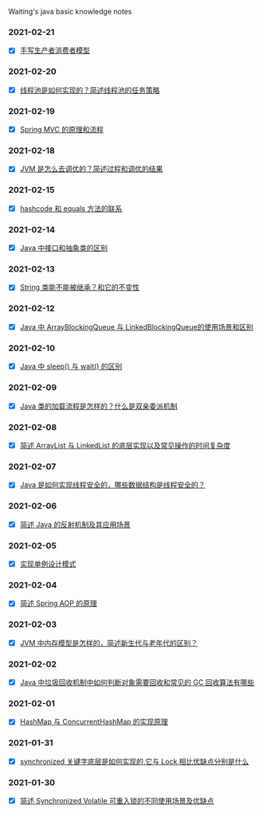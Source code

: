 Waiting's java basic knowledge notes

### 2021-02-21
- [x] [手写生产者消费者模型](https://github.com/weitingyuk/Java-Basic-Notes/blob/main/2020-02-21/ProducerConsumer.md)

### 2021-02-20
- [x] [线程池是如何实现的？简述线程池的任务策略](https://github.com/weitingyuk/Java-Basic-Notes/blob/main/2020-02-20/ThreadPool.md)

### 2021-02-19
- [x] [Spring MVC 的原理和流程](https://github.com/weitingyuk/Java-Basic-Notes/blob/main/2020-02-19/SpringMVC.md)

### 2021-02-18
- [x] [JVM 是怎么去调优的？简述过程和调优的结果](https://github.com/weitingyuk/Java-Basic-Notes/blob/main/2020-02-18/JVM-FineTuning.md)

### 2021-02-15
- [x] [hashcode 和 equals 方法的联系](https://github.com/weitingyuk/Java-Basic-Notes/blob/main/2020-02-15/HashCode&Equals.md)

### 2021-02-14
- [x] [Java 中接口和抽象类的区别](https://github.com/weitingyuk/Java-Basic-Notes/blob/main/2020-02-14/Interface&Abstract.md)

### 2021-02-13
- [x] [String 类能不能被继承？和它的不变性](https://github.com/weitingyuk/Java-Basic-Notes/blob/main/2020-02-13/String.md)

### 2021-02-12
- [x] [Java 中 ArrayBlockingQueue 与 LinkedBlockingQueue的使用场景和区别](https://github.com/weitingyuk/Java-Basic-Notes/blob/main/2020-02-12/BlockingQueue.md)

### 2021-02-10
- [x] [Java 中 sleep() 与 wait() 的区别](https://github.com/weitingyuk/Java-Basic-Notes/blob/main/2020-02-10/Sleep&Wait.md)

### 2021-02-09
- [x] [Java 类的加载流程是怎样的？什么是双亲委派机制](https://github.com/weitingyuk/Java-Basic-Notes/blob/main/2020-02-09/ClassLoader.md)

### 2021-02-08
- [x] [简述 ArrayList 与 LinkedList 的底层实现以及常见操作的时间复杂度](https://github.com/weitingyuk/Java-Basic-Notes/blob/main/2020-02-08/List.md)

### 2021-02-07
- [x] [Java 是如何实现线程安全的，哪些数据结构是线程安全的？](https://github.com/weitingyuk/Java-Basic-Notes/blob/main/2020-02-07/Thread-Safety.md)

### 2021-02-06
- [x] [简述 Java 的反射机制及其应用场景](https://github.com/weitingyuk/Java-Basic-Notes/blob/main/2020-02-06/Reflection.md)

### 2021-02-05
- [x] [实现单例设计模式](https://github.com/weitingyuk/Java-Basic-Notes/blob/main/2020-02-05/Singleton.md)

### 2021-02-04
- [x] [简述 Spring AOP 的原理](https://github.com/weitingyuk/Java-Basic-Notes/blob/main/2020-02-04/AOP.md)

### 2021-02-03
- [x] [JVM 中内存模型是怎样的，简述新生代与老年代的区别？](https://github.com/weitingyuk/Java-Basic-Notes/blob/main/2020-02-03/Model.md)

### 2021-02-02
- [x] [Java 中垃圾回收机制中如何判断对象需要回收和常见的 GC 回收算法有哪些](https://github.com/weitingyuk/Java-Basic-Notes/blob/main/2020-02-02/GC.md)
 
### 2021-02-01
- [x] [HashMap 与 ConcurrentHashMap 的实现原理](https://github.com/weitingyuk/Java-Basic-Notes/blob/main/2020-02-01/HashMap&ConcurrentHashMap.md)

### 2021-01-31
- [x] [synchronized 关键字底层是如何实现的,它与 Lock 相比优缺点分别是什么](https://github.com/weitingyuk/Java-Basic-Notes/blob/main/2020-01-31/Synchronized.md)

### 2021-01-30
- [x] [简述 Synchronized Volatile 可重入锁的不同使用场景及优缺点](https://github.com/weitingyuk/Java-Basic-Notes/blob/main/2020-01-30/Synchronized&Volatile.md)
